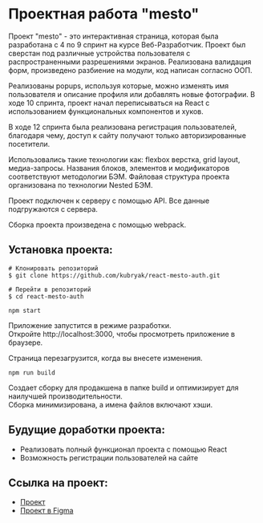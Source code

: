 # Проектная работа "mesto"

Проект "mesto" - это интерактивная страница, которая была разработана c 4 по 9 спринт на курсе Веб-Разработчик. Проект был сверстан под различные устройства пользователя с распространенными разрешениями экранов. Реализована валидация форм, произведено разбиение на модули, код написан согласно ООП. 
  
Реализованы popups, используя которые, можно изменять имя пользователя и описание профиля или добавлять новые фотографии. В ходе 10 спринта, проект начал переписываться на React с использованием функциональных компонентов и хуков.  


В ходе 12 спринта была реализована регистрация пользователей, благодаря чему, доступ к сайту получают только авторизированные посетители.  
  
Использовались такие технологии как: flexbox верстка, grid layout, медиа-запросы. Названия блоков, элементов и модификаторов соответствуют методологии БЭМ. Файловая структура проекта организована по технологии Nested БЭМ.  
  
Проект подключен к серверу с помощью API. Все данные подгружаются с сервера.  
  
Сборка проекта произведена с помощью webpack.

## Установка проекта:

```
# Клонировать репозиторий
$ git clone https://github.com/kubryak/react-mesto-auth.git

# Перейти в репозиторий
$ cd react-mesto-auth
```
```npm start```  
  
Приложение запустится в режиме разработки.  
Откройте http://localhost:3000, чтобы просмотреть приложение в браузере.  
  
Страница перезагрузится, когда вы внесете изменения.  
  
```npm run build```  
  
Создает сборку для продакшена в папке build и оптимизирует для наилучшей производительности.  
Сборка минимизирована, а имена файлов включают хэши.  

## Будущие доработки проекта:

* Реализовать полный функционал проекта с помощью React
* Возможность регистрации пользователей на сайте

## Ссылка на проект:

* [Проект](https://kubryak.github.io/react-mesto-auth/)
* [Проект в Figma](https://www.figma.com/file/Hc7i45Om3FY0eaGOW9cbIw/JavaScript.-Sprint-4-(Copy)?node-id=28212%3A155&t=oYlVy5KXxdiSKtAO-0)
